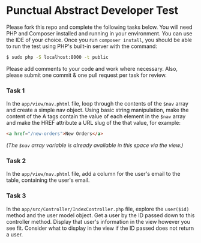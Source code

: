 # Punctual Abstract Developer Test

Please fork this repo and complete the following tasks below. You will need PHP and Composer
installed and running in your environment. You can use the IDE of your choice. Once you run 
`composer install`, you should be able to run the test using PHP's built-in server with the command:

```bash
$ sudo php -S localhost:8000 -t public
```

Please add comments to your code and work where necessary. Also, please submit one commit &
one pull request per task for review.

### Task 1

In the `app/view/nav.phtml` file, loop through the contents of the `$nav` array and create
a simple nav object. Using basic string manipulation, make the content of the A tags contain the
value of each element in the `$nav` array and make the HREF attribute a URL slug of the that
value, for example:

```html
<a href="/new-orders">New Orders</a>
```

*(The `$nav` array variable is already available in this space via the view.)*

### Task 2

In the `app/view/nav.phtml` file, add a column for the user's email to the table,
containing the user's email.

### Task 3

In the `app/src/Controller/IndexController.php` file, explore the  `user($id)` method and the
user model object. Get a user by the ID passed down to this controller method. Display
that user's information in the view however you see fit. Consider what to display in the
view if the ID passed does not return a user.

